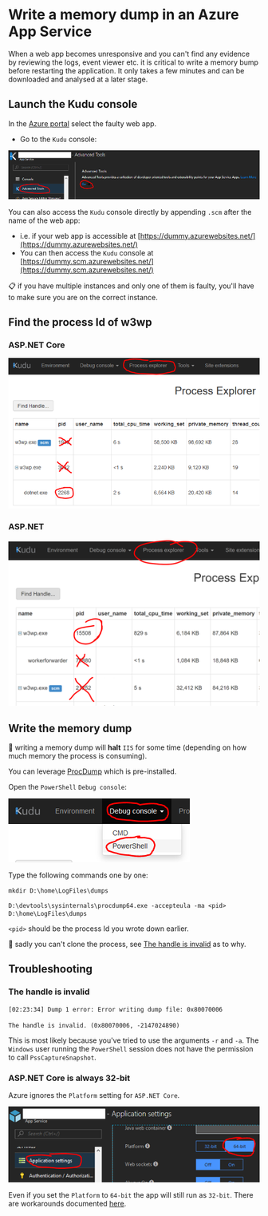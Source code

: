# Write a memory dump in an Azure App Service

When a web app becomes unresponsive and you can't find any evidence by reviewing the logs, event viewer etc. it is critical to write a memory bump before restarting the application. It only takes a few minutes and can be downloaded and analysed at a later stage.

## Launch the Kudu console

In the [Azure portal][azure-portal] select the faulty web app.

- Go to the `Kudu` console:

![Go to Kudu](app-service-kudu.png)

You can also access the `Kudu` console directly by appending `.scm` after the name of the web app:

- i.e. if your web app is accessible at [https://dummy.azurewebsites.net/](https://dummy.azurewebsites.net/)
- You can then access the `Kudu` console at [https://dummy.scm.azurewebsites.net/](https://dummy.scm.azurewebsites.net/)

:clipboard: if you have multiple instances and only one of them is faulty, you'll have to make sure you are on the correct instance.

## Find the process Id of w3wp

### ASP.NET Core

![ASP.NET Core PID](pid-dotnet-core.png)

### ASP.NET

![ASP.NET PID](pid-dotnet.png)

## Write the memory dump

:rotating_light: writing a memory dump will **halt** `IIS` for some time (depending on how much memory the process is consuming).

You can leverage [ProcDump][procdump] which is pre-installed.

Open the `PowerShell` `Debug console`:

![PowerShell Debug console](debug-console-posh.png)

Type the following commands one by one:

```posh
mkdir D:\home\LogFiles\dumps
```

```posh
D:\devtools\sysinternals\procdump64.exe -accepteula -ma <pid> D:\home\LogFiles\dumps
```

`<pid>` should be the process Id you wrote down earlier.

:rotating_light: sadly you can't clone the process, see [The handle is invalid](#the-handle-is-invalid) as to why.

## Troubleshooting

### The handle is invalid

```text
[02:23:34] Dump 1 error: Error writing dump file: 0x80070006

The handle is invalid. (0x80070006, -2147024890)
```

This is most likely because you've tried to use the arguments `-r` and `-a`. The `Windows` user running the `PowerShell` session does not have the permission to call `PssCaptureSnapshot`.

### ASP.NET Core is always 32-bit

Azure ignores the `Platform` setting for `ASP.NET Core`.

![ASP.NET Core Platform](dotnet-core-bitness.png)

Even if you set the `Platform` to `64-bit` the app will still run as `32-bit`. There are workarounds documented [here][64-bit-core].

[azure-portal]: https://portal.azure.com/
[procdump]: https://docs.microsoft.com/en-us/sysinternals/downloads/procdump
[64-bit-core]: https://blogs.msdn.microsoft.com/webdev/2018/01/09/64-bit-asp-net-core-on-azure-app-service/
